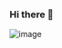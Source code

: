 ### Hi there 👋
![image](https://github.com/Aman1800/Aman1800/assets/142731219/95eebf60-b8fe-416f-9442-800e06eabcda)

<!--
**Aman1800/Aman1800** is a ✨ _special_ ✨ repository because its `README.md` (this file) appears on your GitHub profile.

Here are some ideas to get you started:

- 🔭 I’m currently working on ...
- 🌱 I’m currently learning ...
- 👯 I’m looking to collaborate on ...
- 🤔 I’m looking for help with ...
- 💬 Ask me about ...
- 📫 How to reach me: ...
- 😄 Pronouns: ...
- ⚡ Fun fact: ...
-->
